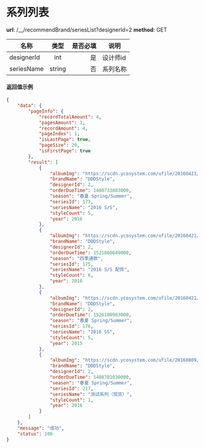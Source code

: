 系列列表
====


**url**: /__/recommendBrand/seriesList?designerId=2
**method**: GET

| 名称           | 类型         | 是否必填   | 说明                             |
| -------------- | :----:       | ---------: | ---                               |
| designerId     | int          | 是         | 设计师id                        |
| seriesName      | string       | 否         | 系列名称                         |



#### 返回值示例


```json
{
    "data": {
        "pageInfo": {
            "recordTotalAmount": 4,
            "pagesAmount": 1,
            "recordAmount": 4,
            "pageIndex": 1,
            "isLastPage": true,
            "pageSize": 20,
            "isFirstPage": true
        },
        "result": [
            {
                "albumImg": "https://scdn.ycosystem.com/ufile/20160421/682eb05943734f92ab7d15a421471f17",
                "brandName": "DDDStyle",
                "designerId": 2,
                "orderDueTime": 1480733883000,
                "season": "春夏 Spring/Summer",
                "seriesId": 173,
                "seriesName": "2016 S/S",
                "styleCount": 5,
                "year": 2016
            },
            {
                "albumImg": "https://scdn.ycosystem.com/ufile/20160421/4137938efc4a49e0a9f79dc52b15c648",
                "brandName": "DDDStyle",
                "designerId": 2,
                "orderDueTime": 1521860649000,
                "season": "四季通款",
                "seriesId": 175,
                "seriesName": "2016 S/S 配饰",
                "styleCount": 6,
                "year": 2016
            },
            {
                "albumImg": "https://scdn.ycosystem.com/ufile/20160421/77e9ab73edd642c7a57633c74886cb96",
                "brandName": "DDDStyle",
                "designerId": 2,
                "orderDueTime": 1526180903000,
                "season": "春夏 Spring/Summer",
                "seriesId": 176,
                "seriesName": "2016 SS",
                "styleCount": 5,
                "year": 2015
            },
            {
                "albumImg": "https://scdn.ycosystem.com/ufile/20160809/3263a4c3d45b4ec7af16e14410b7aa5e",
                "brandName": "DDDStyle",
                "designerId": 2,
                "orderDueTime": 1488701030000,
                "season": "春夏 Spring/Summer",
                "seriesId": 217,
                "seriesName": "测试系列（现货）",
                "styleCount": 1,
                "year": 2016
            }
        ]
    },
    "message": "成功",
    "status": 100
}
```